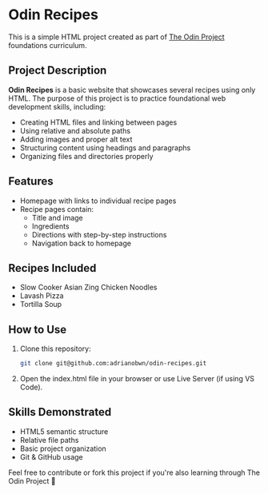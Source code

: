 # Odin Recipes

This is a simple HTML project created as part of [The Odin Project](https://www.theodinproject.com/) foundations curriculum.

## Project Description

**Odin Recipes** is a basic website that showcases several recipes using only HTML. The purpose of this project is to practice foundational web development skills, including:

- Creating HTML files and linking between pages
- Using relative and absolute paths
- Adding images and proper alt text
- Structuring content using headings and paragraphs
- Organizing files and directories properly

## Features

- Homepage with links to individual recipe pages
- Recipe pages contain:
  - Title and image
  - Ingredients
  - Directions with step-by-step instructions
  - Navigation back to homepage

## Recipes Included

- Slow Cooker Asian Zing Chicken Noodles
- Lavash Pizza
- Tortilla Soup

## How to Use

1. Clone this repository:
   ```bash
   git clone git@github.com:adrianobwn/odin-recipes.git
2. Open the index.html file in your browser or use Live Server (if   using VS Code).

## Skills Demonstrated

- HTML5 semantic structure
- Relative file paths
- Basic project organization
- Git & GitHub usage

Feel free to contribute or fork this project if you're also learning through The Odin Project 🚀